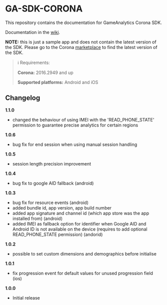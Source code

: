 GA-SDK-CORONA
==========

This repository contains the documentation for GameAnalytics Corona SDK.

Documentation in the [wiki](https://github.com/GameAnalytics/GA-SDK-CORONA/wiki).

**NOTE:** this is just a sample app and does not contain the latest version of the SDK. Please go to the Corona [marketplace](https://marketplace.coronalabs.com/plugin/game-analytics) to find  the latest version of the SDK.

> :information_source:
> Requirements: 
>
> **Corona:** 2016.2949 and up
>
> **Supported platforms:** Android and iOS

Changelog
---------
<!--(CHANGELOG_TOP)-->
**1.1.0**
* changed the behaviour of using IMEI with the 'READ_PHONE_STATE' permission to guarantee precise analytics for certain regions

**1.0.6**
* bug fix for end session when using manual session handling

**1.0.5**
* session length precision improvement

**1.0.4**
* bug fix to google AID fallback (android)

**1.0.3**
* bug fix for resource events (android)
* added bundle id, app version, app build number
* added app signature and channel id (which app store was the app installed from) (android)
* added IMEI as fallback option for identifier when Google AID and Android ID is not available on the device (requires to add optional READ_PHONE_STATE permission) (andorid)

**1.0.2**
* possible to set custom dimensions and demographics before initialise

**1.0.1**
* fix progression event for default values for unused progression field (ios)

**1.0.0**
* Initial release
